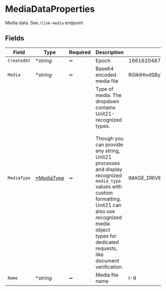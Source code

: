 # MediaDataProperties

Media data. See `/link-media` endpoint


## Fields

| Field                                                                                                                                                                                                                                                                                        | Type                                                                                                                                                                                                                                                                                         | Required                                                                                                                                                                                                                                                                                     | Description                                                                                                                                                                                                                                                                                  | Example                                                                                                                                                                                                                                                                                      |
| -------------------------------------------------------------------------------------------------------------------------------------------------------------------------------------------------------------------------------------------------------------------------------------------- | -------------------------------------------------------------------------------------------------------------------------------------------------------------------------------------------------------------------------------------------------------------------------------------------- | -------------------------------------------------------------------------------------------------------------------------------------------------------------------------------------------------------------------------------------------------------------------------------------------- | -------------------------------------------------------------------------------------------------------------------------------------------------------------------------------------------------------------------------------------------------------------------------------------------- | -------------------------------------------------------------------------------------------------------------------------------------------------------------------------------------------------------------------------------------------------------------------------------------------- |
| `CreatedAt`                                                                                                                                                                                                                                                                                  | **string*                                                                                                                                                                                                                                                                                    | :heavy_minus_sign:                                                                                                                                                                                                                                                                           | Epoch                                                                                                                                                                                                                                                                                        | 1661620487                                                                                                                                                                                                                                                                                   |
| `Media`                                                                                                                                                                                                                                                                                      | **string*                                                                                                                                                                                                                                                                                    | :heavy_minus_sign:                                                                                                                                                                                                                                                                           | Base64 encoded media file                                                                                                                                                                                                                                                                    | RGlkIHlvdSByZWFsbHkgbG9vayB0aGlzIHVwPw==                                                                                                                                                                                                                                                     |
| `MediaType`                                                                                                                                                                                                                                                                                  | [*MediaType](../../models/shared/mediatype.md)                                                                                                                                                                                                                                               | :heavy_minus_sign:                                                                                                                                                                                                                                                                           | Type of media. The dropdown contains Unit21-recognized types.<br/><br/>Though you can provide any string, Unit21 processes and display recognized `media_type` values with custom formatting. Unit21 can also use recognized media object types for dedicated requests, like document verification.<br/> | IMAGE_DRIVERS_LICENSE_FRONT                                                                                                                                                                                                                                                                  |
| `Name`                                                                                                                                                                                                                                                                                       | **string*                                                                                                                                                                                                                                                                                    | :heavy_minus_sign:                                                                                                                                                                                                                                                                           | Media file name                                                                                                                                                                                                                                                                              | I-9                                                                                                                                                                                                                                                                                          |
